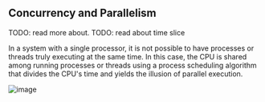 ## Concurrency and Parallelism

TODO: read more about.
TODO: read about time slice

In a system with a single processor, it is not possible to have
processes or threads truly executing at the same time. In this case,
the CPU is shared among running processes or threads using a process
scheduling algorithm that divides the CPU's time and yields the illusion
of parallel execution.

![image](https://github.com/Thomaz-Peres/Study-Notes/assets/58439854/2c7e6d10-d8fc-4a2e-8584-3cb32fb889f3)
